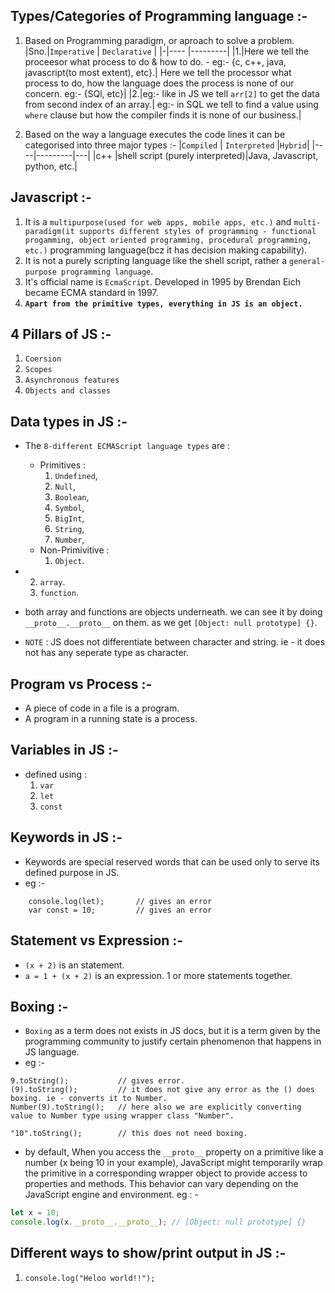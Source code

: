 [](#intro)

## Types/Categories of Programming language :-

1.  Based on Programming paradigm, or aproach to solve a problem.
    |Sno.|`Imperative` | `Declarative` |
    |-|---- |---------|
    |1.|Here we tell the proceesor what process to do & how to do. - eg:- {c, c++, java, javascript(to most extent), etc}.| Here we tell the processor what process to do, how the language does the process is none of our concern. eg:- {SQl, etc}|
    |2.|eg:- like in JS we tell `arr[2]` to get the data from second index of an array.| eg:- in SQL we tell to find a value using `where` clause but how the compiler finds it is none of our business.|

2.  Based on the way a language executes the code lines it can be categorised into three major types :-
    |`Compiled` | `Interpreted` |`Hybrid`|
    |----|---------|---|
    |c++ |shell script (purely interpreted)|Java, Javascript, python, etc.|

## Javascript :-

1. It is a `multipurpose(used for web apps, mobile apps, etc.)` and `multi-paradigm(it supports different styles of programming - functional progamming, object oriented programming, procedural programming, etc.)` programming language(bcz it has decision making capability).
2. It is not a purely scripting language like the shell script, rather a `general-purpose programming language`.
3. It's official name is `EcmaScript`. Developed in 1995 by Brendan Eich became ECMA standard in 1997.
4. **`Apart from the primitive types, everything in JS is an object.`**

## 4 Pillars of JS :-

1. `Coersion`
2. `Scopes`
3. `Asynchronous features`
4. `Objects and classes`

## Data types in JS :-

-   The `8-different ECMAScript language types` are :

    -   Primitives :
        1. `Undefined`,
        2. `Null`,
        3. `Boolean`,
        4. `Symbol`,
        5. `BigInt`,
        6. `String`,
        7. `Number`,
    -   Non-Primivitive :
        1. `Object`.

-   2.  `array`.
    3.  `function`.
-   both array and functions are objects underneath. we can see it by doing `__proto__.__proto__` on them. as we get `[Object: null prototype] {}`.

-   `NOTE` : JS does not differentiate between character and string. ie - it does not has any seperate type as character.

## Program vs Process :-

-   A piece of code in a file is a program.
-   A program in a running state is a process.

## Variables in JS :-

-   defined using :
    1. `var`
    2. `let`
    3. `const`

## Keywords in JS :-

-   Keywords are special reserved words that can be used only to serve its defined purpose in JS.
-   eg :-

```JS
    console.log(let);       // gives an error
    var const = 10;         // gives an error
```

## Statement vs Expression :-

-   `(x + 2)` is an statement.
-   `a = 1 + (x + 2)` is an expression. 1 or more statements together.

## Boxing :-

-   `Boxing` as a term does not exists in JS docs, but it is a term given by the programming community to justify certain phenomenon that happens in JS language.
-   eg :-

```JS
9.toString();           // gives error.
(9).toString();         // it does not give any error as the () does boxing. ie - converts it to Number.
Number(9).toString();   // here also we are explicitly converting value to Number type using wrapper class "Number".

"10".toString();        // this does not need boxing.
```

-   by default, When you access the `__proto__` property on a primitive like a number (x being 10 in your example), JavaScript might temporarily wrap the primitive in a corresponding wrapper object to provide access to properties and methods. This behavior can vary depending on the JavaScript engine and environment.
    eg : -

```js
let x = 10;
console.log(x.__proto__.__proto__); // [Object: null prototype] {}
```

## Different ways to show/print output in JS :-

1. `console.log("Heloo world!!");`
